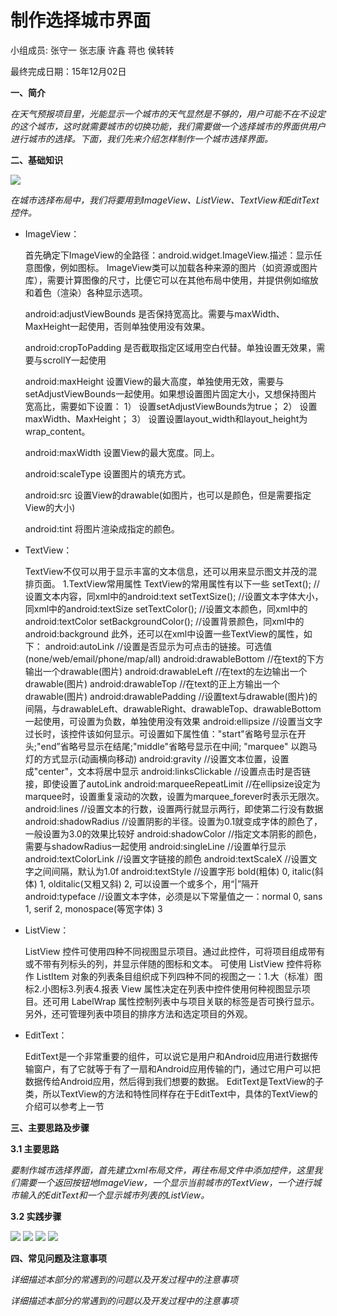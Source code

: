 # 制作选择城市界面

小组成员: 张守一 张志康 许鑫 蒋也 侯转转

最终完成日期：15年12月02日



**一、简介**

*在天气预报项目里，光能显示一个城市的天气显然是不够的，用户可能不在不设定的这个城市，这时就需要城市的切换功能，我们需要做一个选择城市的界面供用户进行城市的选择。下面，我们先来介绍怎样制作一个城市选择界面。*

**二、基础知识**

  *![](06_4.png)*

*在城市选择布局中，我们将要用到ImageView、ListView、TextView和EditText控件。*

* ImageView：

    首先确定下ImageView的全路径：android.widget.ImageView.描述：显示任意图像，例如图标。
    ImageView类可以加载各种来源的图片（如资源或图片库），需要计算图像的尺寸，比便它可以在其他布局中使用，并提供例如缩放和着色（渲染）各种显示选项。
    
    android:adjustViewBounds
    是否保持宽高比。需要与maxWidth、MaxHeight一起使用，否则单独使用没有效果。
    
    android:cropToPadding
    是否截取指定区域用空白代替。单独设置无效果，需要与scrollY一起使用

    android:maxHeight
    设置View的最大高度，单独使用无效，需要与setAdjustViewBounds一起使用。如果想设置图片固定大小，又想保持图片宽高比，需要如下设置：
    1） 设置setAdjustViewBounds为true；
    2） 设置maxWidth、MaxHeight；
    3） 设置设置layout_width和layout_height为wrap_content。

    android:maxWidth
    设置View的最大宽度。同上。

    android:scaleType
    设置图片的填充方式。

    android:src
    设置View的drawable(如图片，也可以是颜色，但是需要指定View的大小)

    android:tint
    将图片渲染成指定的颜色。

* TextView：

    TextView不仅可以用于显示丰富的文本信息，还可以用来显示图文并茂的混排页面。
    1.TextView常用属性
     TextView的常用属性有以下一些
     setText();  //设置文本内容，同xml中的android:text
     setTextSize();  //设置文本字体大小，同xml中的android:textSize
     setTextColor();  //设置文本颜色，同xml中的android:textColor
     setBackgroundColor();  //设置背景颜色，同xml中的android:background
     此外，还可以在xml中设置一些TextView的属性，如下：
     android:autoLink  //设置是否显示为可点击的链接。可选值(none/web/email/phone/map/all)
     android:drawableBottom   //在text的下方输出一个drawable(图片)
     android:drawableLeft  //在text的左边输出一个drawable(图片)
     android:drawableTop   //在text的正上方输出一个drawable(图片)
     android:drawablePadding  //设置text与drawable(图片)的间隔，与drawableLeft、drawableRight、drawableTop、drawableBottom一起使用，可设置为负数，单独使用没有效果
     android:ellipsize   //设置当文字过长时，该控件该如何显示。可设置如下属性值："start"省略号显示在开头;"end”省略号显示在结尾;"middle"省略号显示在中间; "marquee" 以跑马灯的方式显示(动画横向移动)
     android:gravity  //设置文本位置，设置成"center"，文本将居中显示
     android:linksClickable  //设置点击时是否链接，即使设置了autoLink
     android:marqueeRepeatLimit  //在ellipsize设定为marquee时，设置重复滚动的次数，设置为marquee_forever时表示无限次。
     android:lines   //设置文本的行数，设置两行就显示两行，即使第二行没有数据
     android:shadowRadius  //设置阴影的半径。设置为0.1就变成字体的颜色了，一般设置为3.0的效果比较好
     android:shadowColor  //指定文本阴影的颜色，需要与shadowRadius一起使用
     android:singleLine  //设置单行显示
     android:textColorLink   //设置文字链接的颜色
     android:textScaleX //设置文字之间间隔，默认为1.0f
     android:textStyle  //设置字形 bold(粗体) 0, italic(斜体) 1, olditalic(又粗又斜) 2, 可以设置一个或多个，用“|”隔开
     android:typeface  //设置文本字体，必须是以下常量值之一：normal 0, sans 1, serif 2, monospace(等宽字体) 3


* ListView：

    ListView 控件可使用四种不同视图显示项目。通过此控件，可将项目组成带有或不带有列标头的列，并显示伴随的图标和文本。 可使用 ListView 控件将称作 ListItem 对象的列表条目组织成下列四种不同的视图之一：1.大（标准）图标2.小图标3.列表4.报表 View 属性决定在列表中控件使用何种视图显示项目。还可用 LabelWrap 属性控制列表中与项目关联的标签是否可换行显示。另外，还可管理列表中项目的排序方法和选定项目的外观。

* EditText：

    EditText是一个非常重要的组件，可以说它是用户和Android应用进行数据传输窗户，有了它就等于有了一扇和Android应用传输的门，通过它用户可以把数据传给Android应用，然后得到我们想要的数据。
    EditText是TextView的子类，所以TextView的方法和特性同样存在于EditText中，具体的TextView的介绍可以参考上一节




**三、主要思路及步骤**

**3.1 主要思路**

*要制作城市选择界面，首先建立xml布局文件，再往布局文件中添加控件，这里我们需要一个返回按钮地ImageView，一个显示当前城市的TextView，一个进行城市输入的EditText和一个显示城市列表的ListView。*

**3.2 实践步骤**

*![](06_01.jpg)*
*![](06_02.png)*
*![](06_03.png)*
*![](06_04.png)*

**四、常见问题及注意事项**

*详细描述本部分的常遇到的问题以及开发过程中的注意事项*

*详细描述本部分的常遇到的问题以及开发过程中的注意事项*
